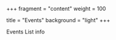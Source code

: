 +++
fragment = "content"
weight = 100

title = "Events"
background = "light"
+++

Events List info

<!--more-->



